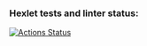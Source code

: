 ### Hexlet tests and linter status:
[![Actions Status](https://github.com/korotaevv/frontend-testing-react-project-67/actions/workflows/hexlet-check.yml/badge.svg)](https://github.com/korotaevv/frontend-testing-react-project-67/actions)